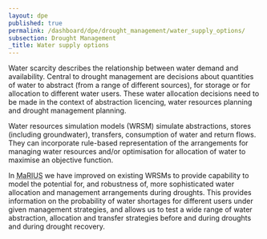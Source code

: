 ```yaml
---
layout: dpe
published: true
permalink: /dashboard/dpe/drought_management/water_supply_options/
subsection: Drought Management
_title: Water supply options
---
```

Water scarcity describes the relationship between water demand and availability. Central to drought management are decisions about quantities of water to abstract (from a range of different sources), for storage or for allocation to different water users. These water allocation decisions need to be made in the context of abstraction licencing, water resources planning and drought management planning.  

Water resources simulation models (WRSM) simulate abstractions, stores (including groundwater), transfers, consumption of water and return flows. They can incorporate rule-based representation of the arrangements for managing water resources and/or optimisation for allocation of water to maximise an objective function.

In <abbr title="Managing the Risks, Impacts and Uncertainties of drought and water Scarcity">MaRIUS</abbr> we have improved on existing WRSMs to provide capability to model the potential for, and robustness of, more sophisticated water allocation and management arrangements during droughts. This provides information on the probability of water shortages for different users under given management strategies, and allows us to test a wide range of water abstraction, allocation and transfer strategies before and during droughts and during drought recovery.
